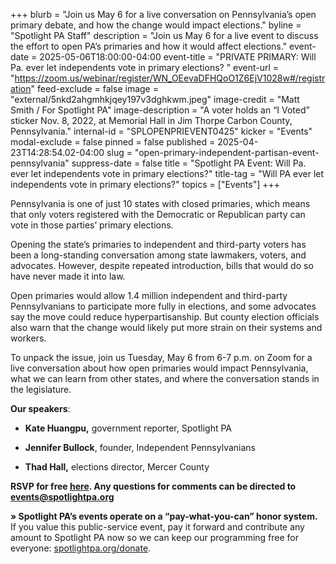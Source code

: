 +++
blurb = "Join us May 6 for a live conversation on Pennsylvania’s open primary debate, and how the change would impact elections."
byline = "Spotlight PA Staff"
description = "Join us May 6 for a live event to discuss the effort to open PA’s primaries and how it would affect elections."
event-date = 2025-05-06T18:00:00-04:00
event-title = "PRIVATE PRIMARY: Will Pa. ever let independents vote in primary elections? "
event-url = "https://zoom.us/webinar/register/WN_OEevaDFHQoO1Z6EjV1028w#/registration"
feed-exclude = false
image = "external/5nkd2ahgmhkjqey197v3dghkwm.jpeg"
image-credit = "Matt Smith / For Spotlight PA"
image-description = "A voter holds an “I Voted” sticker Nov. 8, 2022, at Memorial Hall in Jim Thorpe Carbon County, Pennsylvania."
internal-id = "SPLOPENPRIEVENT0425"
kicker = "Events"
modal-exclude = false
pinned = false
published = 2025-04-23T14:28:54.02-04:00
slug = "open-primary-independent-partisan-event-pennsylvania"
suppress-date = false
title = "Spotlight PA Event: Will Pa. ever let independents vote in primary elections?"
title-tag = "Will PA ever let independents vote in primary elections?"
topics = ["Events"]
+++

Pennsylvania is one of just 10 states with closed primaries, which means that only voters registered with the Democratic or Republican party can vote in those parties’ primary elections.

Opening the state’s primaries to independent and third-party voters has been a long-standing conversation among state lawmakers, voters, and advocates. However, despite repeated introduction, bills that would do so have never made it into law.

Open primaries would allow 1.4 million independent and third-party Pennsylvanians to participate more fully in elections, and some advocates say the move could reduce hyperpartisanship. But county election officials also warn that the change would likely put more strain on their systems and workers. <strong></strong>

To unpack the issue, join us Tuesday, May 6 from 6-7 p.m. on Zoom for a live conversation about how open primaries would impact Pennsylvania, what we can learn from other states, and where the conversation stands in the legislature.

<strong>Our speakers</strong>:

- <strong>Kate Huangpu,</strong> government reporter, Spotlight PA

- <strong>Jennifer Bullock</strong>, founder, Independent Pennsylvanians

- <strong>Thad Hall,</strong> elections director, Mercer County <strong><em></em></strong>

<strong>RSVP for free </strong><a href="https://zoom.us/webinar/register/WN_OEevaDFHQoO1Z6EjV1028w"><strong>here</strong></a><strong>. Any questions for comments can be directed to </strong><a href="mailto:events@spotlightpa.org"><strong>events@spotlightpa.org</strong></a>

<strong>» Spotlight PA’s events operate on a “pay-what-you-can” honor system.</strong> If you value this public-service event, pay it forward and contribute any amount to Spotlight PA now so we can keep our programming free for everyone: <a href="http://spotlightpa.org/donate">spotlightpa.org/donate</a>.<em></em>

